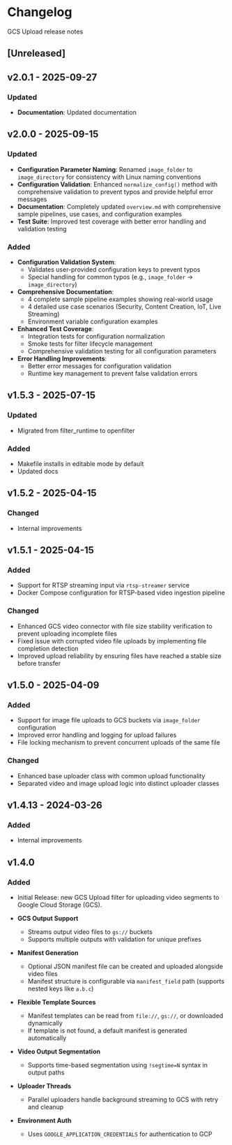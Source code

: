 # Changelog
GCS Upload release notes

## [Unreleased]

## v2.0.1 - 2025-09-27
### Updated
- **Documentation**: Updated documentation

## v2.0.0 - 2025-09-15
### Updated
- **Configuration Parameter Naming**: Renamed `image_folder` to `image_directory` for consistency with Linux naming conventions
- **Configuration Validation**: Enhanced `normalize_config()` method with comprehensive validation to prevent typos and provide helpful error messages
- **Documentation**: Completely updated `overview.md` with comprehensive sample pipelines, use cases, and configuration examples
- **Test Suite**: Improved test coverage with better error handling and validation testing

### Added
- **Configuration Validation System**: 
  - Validates user-provided configuration keys to prevent typos
  - Special handling for common typos (e.g., `image_folder` → `image_directory`)
- **Comprehensive Documentation**:
  - 4 complete sample pipeline examples showing real-world usage
  - 4 detailed use case scenarios (Security, Content Creation, IoT, Live Streaming)
  - Environment variable configuration examples
- **Enhanced Test Coverage**:
  - Integration tests for configuration normalization
  - Smoke tests for filter lifecycle management
  - Comprehensive validation testing for all configuration parameters
- **Error Handling Improvements**:
  - Better error messages for configuration validation
  - Runtime key management to prevent false validation errors


## v1.5.3 - 2025-07-15
### Updated
- Migrated from filter_runtime to openfilter

### Added
- Makefile installs in editable mode by default
- Updated docs

## v1.5.2 - 2025-04-15

### Changed
- Internal improvements

## v1.5.1 - 2025-04-15
### Added
- Support for RTSP streaming input via `rtsp-streamer` service
- Docker Compose configuration for RTSP-based video ingestion pipeline

### Changed
- Enhanced GCS video connector with file size stability verification to prevent uploading incomplete files
- Fixed issue with corrupted video file uploads by implementing file completion detection
- Improved upload reliability by ensuring files have reached a stable size before transfer


## v1.5.0 - 2025-04-09

### Added
- Support for image file uploads to GCS buckets via `image_folder` configuration
- Improved error handling and logging for upload failures
- File locking mechanism to prevent concurrent uploads of the same file

### Changed
- Enhanced base uploader class with common upload functionality
- Separated video and image upload logic into distinct uploader classes

## v1.4.13 - 2024-03-26

### Added
- Internal improvements

## v1.4.0

### Added
- Initial Release: new GCS Upload filter for uploading video segments to Google Cloud Storage (GCS).

- **GCS Output Support**
  - Streams output video files to `gs://` buckets
  - Supports multiple outputs with validation for unique prefixes

- **Manifest Generation**
  - Optional JSON manifest file can be created and uploaded alongside video files
  - Manifest structure is configurable via `manifest_field` path (supports nested keys like `a.b.c`)

- **Flexible Template Sources**
  - Manifest templates can be read from `file://`, `gs://`, or downloaded dynamically
  - If template is not found, a default manifest is generated automatically

- **Video Output Segmentation**
  - Supports time-based segmentation using `!segtime=N` syntax in output paths

- **Uploader Threads**
  - Parallel uploaders handle background streaming to GCS with retry and cleanup

- **Environment Auth**
  - Uses `GOOGLE_APPLICATION_CREDENTIALS` for authentication to GCP
